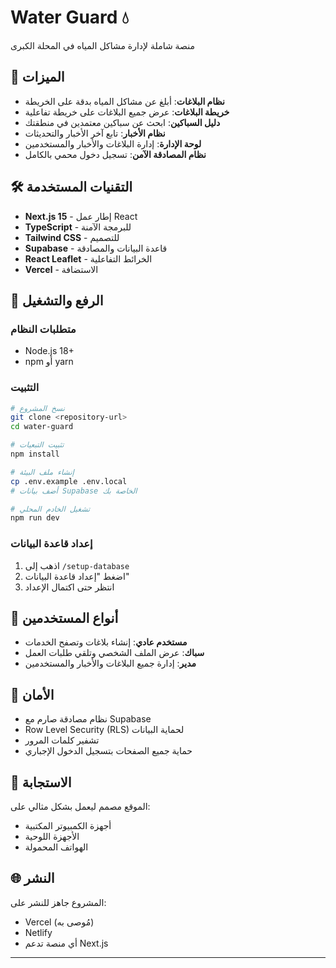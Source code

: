 # Water Guard 💧

منصة شاملة لإدارة مشاكل المياه في المحلة الكبرى

## 🌟 الميزات

- **نظام البلاغات**: أبلغ عن مشاكل المياه بدقة على الخريطة
- **خريطة البلاغات**: عرض جميع البلاغات على خريطة تفاعلية
- **دليل السباكين**: ابحث عن سباكين معتمدين في منطقتك
- **نظام الأخبار**: تابع آخر الأخبار والتحديثات
- **لوحة الإدارة**: إدارة البلاغات والأخبار والمستخدمين
- **نظام المصادقة الآمن**: تسجيل دخول محمي بالكامل

## 🛠️ التقنيات المستخدمة

- **Next.js 15** - إطار عمل React
- **TypeScript** - للبرمجة الآمنة
- **Tailwind CSS** - للتصميم
- **Supabase** - قاعدة البيانات والمصادقة
- **React Leaflet** - الخرائط التفاعلية
- **Vercel** - الاستضافة

## 🚀 الرفع والتشغيل

### متطلبات النظام
- Node.js 18+
- npm أو yarn

### التثبيت
```bash
# نسخ المشروع
git clone <repository-url>
cd water-guard

# تثبيت التبعيات
npm install

# إنشاء ملف البيئة
cp .env.example .env.local
# أضف بيانات Supabase الخاصة بك

# تشغيل الخادم المحلي
npm run dev
```

### إعداد قاعدة البيانات
1. اذهب إلى `/setup-database`
2. اضغط "إعداد قاعدة البيانات"
3. انتظر حتى اكتمال الإعداد

## 👥 أنواع المستخدمين

- **مستخدم عادي**: إنشاء بلاغات وتصفح الخدمات
- **سباك**: عرض الملف الشخصي وتلقي طلبات العمل
- **مدير**: إدارة جميع البلاغات والأخبار والمستخدمين

## 🔐 الأمان

- نظام مصادقة صارم مع Supabase
- Row Level Security (RLS) لحماية البيانات
- تشفير كلمات المرور
- حماية جميع الصفحات بتسجيل الدخول الإجباري

## 📱 الاستجابة

الموقع مصمم ليعمل بشكل مثالي على:
- أجهزة الكمبيوتر المكتبية
- الأجهزة اللوحية
- الهواتف المحمولة

## 🌐 النشر

المشروع جاهز للنشر على:
- Vercel (مُوصى به)
- Netlify
- أي منصة تدعم Next.js

---